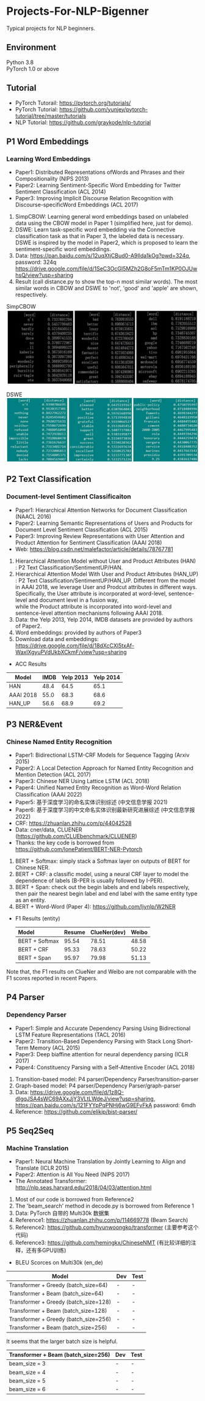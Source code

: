 # Projects-For-NLP-Bigenner

Typical projects for NLP beginners.

## Environment
Python 3.8 \
PyTorch 1.0 or above

## Tutorial

- PyTorch Tutorail: https://pytorch.org/tutorials/
- PyTorch Tutorial: https://github.com/yunjey/pytorch-tutorial/tree/master/tutorials
- NLP Tutorial: https://github.com/graykode/nlp-tutorial


## P1 Word Embeddings
### Learning Word Embeddings    
   
   - Paper1: Distributed Representations ofWords and Phrases and their Compositionality (NIPS 2013) 
   - Paper2: Learning Sentiment-Specific Word Embedding for Twitter Sentiment Classification (ACL 2014)
   - Paper3: Improving Implicit Discourse Relation Recognition with Discourse-specificWord Embeddings (ACL 2017)
   1. SimpCBOW: Learning general word embeddings based on unlabeled data using the CBOW model in Paper 1 (simplified here, just for demo). 
   2. DSWE: Learn task-specific word embedding via the Connective classification task as that in Paper 3, the labeled data is necessary. 
            DSWE is inspired by the model in Paper2, which is proposed to learn the sentiment-specific word embeddings.
   3. Data: https://pan.baidu.com/s/12uqXtjCBud0-A9Ilda1kOg?pwd=324q, password: 324q
            https://drive.google.com/file/d/1SeC3OcGI5MZh2G8oF5mTm1KP0OJUwhsQ/view?usp=sharing
   4. Result (call distance.py to show the top-n most similar words). The most similar words in CBOW and DSWE to 'not', 'good' and 'apple' are shown, respectively.
   
   
   <!--- ![DSWE](pic/test.jpg) -->
   SimpCBOW
   ![DSWE](pic/cbow.jpg)
   
   DSWE
   ![DSWE](pic/dswe1.jpg)



## P2 Text Classification
### Document-level Sentiment Classificaiton 
   
   - Paper1: Hierarchical Attention Networks for Document Classification (NAACL 2016) 
   - Paper2: Learning Semantic Representations of Users and Products for Document Level Sentiment Classification (ACL 2015)
   - Paper3: Improving Review Representations with User Attention and Product Attention for Sentiment Classification (AAAI 2018)
   - Web: https://blog.csdn.net/malefactor/article/details/78767781 
   1. Hierarchical Attention Model without User and Product Attributes (HAN) : P2 Text Classification/SentimentUP/HAN. 
   2. Hierarchical Attention Model With User and Product Attributes (HAN_UP) : P2 Text Classification/SentimentUP/HAN_UP. 
                   Different from the model in AAAI 2018, we leverage User and Prodcut attributes in different ways.
                   Specifically, the User attribute is incorporated at word-level, sentence-level and document level in a fusion way,  
                   while the Product attribute is incorporated into word-level and sentence-level attention mechanisms following AAAI 2018.
   4. Data: the Yelp 2013, Yelp 2014, IMDB datasets are provided by authors of Paper2. 
   5. Word embeddings: provided by authors of Paper3
   6. Download data and embeddings: https://drive.google.com/file/d/18dXcCXl5txAf-WaxlXgyuPVdUkbXCkmF/view?usp=sharing
   
   - ACC Results
   
   Model       |    IMDB      |    Yelp 2013  | Yelp 2014
   ----------- |--------------|---------------|-----------  
   HAN         |    48.4      |    64.5       |   65.1
   AAAI 2018   |    55.0      |    68.3       |   68.6
   HAN_UP      |    56.6      |    68.9       |   69.2




## P3 NER&Event
### Chinese Named Entity Recognition
- Paper1: Bidirectional LSTM-CRF Models for Sequence Tagging (Arxiv 2015)
- Paper2: A Local Detection Approach for Named Entity Recognition and Mention Detection (ACL 2017)
- Paper3: Chinese NER Using Lattice LSTM (ACL 2018)
- Paper4: Unified Named Entity Recognition as Word-Word Relation Classiﬁcation (AAAI 2022)
- Paper5: 基于深度学习的命名实体识别综述 (中文信息学报 2021)
- Paper6: 基于深度学习的中文命名实体识别最新研究进展综述 (中文信息学报 2022)
- CRF: https://zhuanlan.zhihu.com/p/44042528
- Data: cner/data, CLUENER (https://github.com/CLUEbenchmark/CLUENER)
- Thanks: the key code is borrowed from https://github.com/lonePatient/BERT-NER-Pytorch

1. BERT + Softmax: simply stack a Softmax layer on outputs of BERT for Chinese NER.
2. BERT + CRF: a classific model, using a neural CRF layer to model the dependence of labels (B-PER is usually followed by I-PER).
3. BERT + Span: check out the begin labels and end labels respectively, then pair the nearest begin label and end label with the same entity type as an entity.
4. BERT + Word-Word (Paper 4): https://github.com/ljynlp/W2NER

- F1 Results (entity)
   
   Model           |    Resume      |    ClueNer(dev)  |   Weibo
   --------------- |----------------|------------------|-----------  
   BERT + Softmax  |    95.54       |    78.51         |   48.58
   BERT + CRF      |    95.33       |    78.63         |   50.22
   BERT + Span     |    95.97       |    79.98         |   51.13

Note that, the F1 results on ClueNer and Weibo are not comparable with the F1 scores reported in recent Papers.

## P4 Parser
### Dependency Parser 
   
   - Paper1: Simple and Accurate Dependency Parsing Using Bidirectional LSTM Feature Representations (TACL 2016) 
   - Paper2: Transition-Based Dependency Parsing with Stack Long Short-Term Memory (ACL 2015)
   - Paper3: Deep biaffine attention for neural dependency parsing (ICLR 2017)
   - Paper4: Constituency Parsing with a Self-Attentive Encoder (ACL 2018)
   1. Transition-based model: P4 parser/Dependency Parser/transition-parser 
   2. Graph-based model: P4 parser/Dependency Parser/graph-parser
   3. Data: https://drive.google.com/file/d/1z8Q-dIgqJSA4sWC69AXxJjY3VLtLWdeJ/view?usp=sharing, 
            https://pan.baidu.com/s/121FYYpPqPNHj6wG9EFvFkA password: 6mdh
   4. Reference: https://github.com/elikip/bist-parser/


## P5 Seq2Seq
### Machine Translation

   - Paper1: Neural Machine Translation by Jointly Learning to Align and Translate (ICLR 2015)
   - Paper2: Attention is All You Need (NIPS 2017)
   - The Annotated Transformer: http://nlp.seas.harvard.edu/2018/04/03/attention.html
   
   1. Most of our code is borrowed from Reference2 
   2. The 'beam_search' method in decode.py is borrowed from Reference 1
   3. Data: PyTorch 自带的 Multi30k 数据集
   4. Reference1: https://zhuanlan.zhihu.com/p/114669778 (Beam Search)
   5. Reference2: https://github.com/hyunwoongko/transformer (主要参考这个代码)
   6. Reference3: https://github.com/hemingkx/ChineseNMT (有比较详细的注释，还有多GPU训练)

   - BLEU Scorces on Multi30k (en_de)
   
   Model                                      |    Dev         |    Test 
   ------------------------------------------ |----------------|--------------  
   Transformer + Greedy (batch_size=64)       |    -           |    -     
   Transformer + Beam   (batch_size=64)       |    -           |    -     
   Transformer + Greedy (batch_size=128)      |    -           |    -     
   Transformer + Beam   (batch_size=128)      |    -           |    -     
   Transformer + Greedy (batch_size=256)      |    -           |    -     
   Transformer + Beam   (batch_size=256)      |    -           |    -     
   
   It seems that the larger batch size is helpful.
   
   Transformer + Beam   (batch_size=256)      |    Dev         |    Test 
   ------------------------------------------ |----------------|--------------  
   beam_size = 3                              |    -           |    -     
   beam_size = 4                              |    -           |    -     
   beam_size = 5                              |    -           |    -     
   beam_size = 6                              |    -           |    -     


